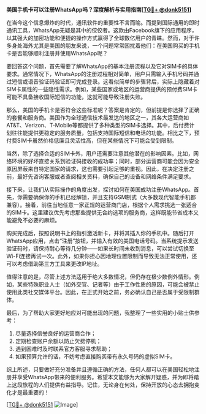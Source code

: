 **美国手机卡可以注册WhatsApp吗？深度解析与实用指南[[TG💪+ @donk5151](https://t.me/s/donk5151)]**

在当今这个信息爆炸的时代，通讯软件的重要性不言而喻。而提到国际通用的即时通讯工具，WhatsApp无疑是其中的佼佼者。这款由Facebook旗下的应用程序，以其强大的加密功能和便捷的操作方式赢得了全球数亿用户的青睐。然而，对于许多身处海外尤其是美国的朋友来说，一个问题常常困扰着他们：在美国购买的手机卡是否能够顺利注册并使用WhatsApp呢？

要回答这个问题，首先需要了解WhatsApp的基本注册流程以及它对SIM卡的具体要求。通常情况下，WhatsApp的注册过程相对简单，用户只需输入手机号码并通过短信或语音验证码验证即可完成登录。这看似简单的步骤背后，实际上隐藏着对SIM卡属性的一些隐性需求。例如，某些国家或地区的运营商提供的预付费SIM卡可能不具备接收国际短信的功能，这就可能导致注册失败。

那么，美国的手机卡是否符合这些标准呢？答案是肯定的，但前提是你选择了正确的套餐和服务商。美国作为全球通信技术最发达的地区之一，其各大运营商如AT&T、Verizon、T-Mobile等都提供了多种类型的SIM卡选择。其中，后付费计划往往能提供更稳定的服务质量，包括支持国际短信和电话的功能。相比之下，预付费SIM卡虽然价格低廉且灵活性高，但在某些情况下可能会受到限制。

当然，除了选择合适的SIM卡外，用户还需要注意其他潜在的影响因素。比如，网络环境的好坏直接关系到验证码接收的成功率；同时，部分运营商可能会因为安全原因屏蔽来自特定国家的请求，这也需要引起足够的重视。因此，在决定注册之前，最好先咨询客服或者查阅相关资料，确保自己的设备和网络条件满足要求。

接下来，让我们从实际操作的角度出发，探讨如何在美国成功注册WhatsApp。首先，你需要确保你的手机已经解锁，并且支持GSM制式（大多数现代智能手机都兼容）。接着，前往当地任意一家正规的运营商门店，根据个人需求挑选一张适合的SIM卡。这里建议优先考虑那些提供无合约选项的服务商，这样既能节省成本又能避免不必要的麻烦。

购买完成后，按照说明书上的指引激活新卡，并将其插入你的手机中。随后打开WhatsApp应用，点击“注册”按钮，并输入有效的美国电话号码。当系统提示发送验证码时，请保持耐心等待几分钟——如果长时间未收到消息，可以尝试切换至Wi-Fi连接再试一次。此外，如果你担心因地理位置限制而导致无法正常使用，还可以考虑借助第三方工具来更改IP地址。

值得注意的是，尽管上述方法适用于绝大多数情况，但仍存在极少数例外情形。例如，某些特殊职业人士（如外交官、记者等）由于工作性质的原因，可能会被禁止使用此类社交媒体平台。因此，在正式开始之前，务必确认自己是否属于受限制群体。

最后，为了帮助大家更好地应对可能出现的问题，我整理了一些实用的小贴士供参考：
1. 尽量选择信誉良好的运营商合作；
2. 定期检查账户余额以防止欠费停机；
3. 遇到困难时及时联系官方客服寻求帮助；
4. 如果预算允许的话，不妨考虑直接购买带有永久号码的虚拟SIM卡。

综上所述，只要做好充分准备并且遵循正确的方法，任何人都可以在美国轻松地注册并享受WhatsApp带来的便利服务。希望本文能够为大家解开疑惑，并为即将踏上这段旅程的人们提供有益指导。记住，无论身在何处，保持开放的心态去拥抱变化才是最重要的！

[[TG💪+ @donk5151](https://t.me/s/donk5151) ![Image](https://i.postimg.cc/rwNCRYN7/Snipaste-2025-04-30-17-27-05.png)]